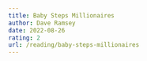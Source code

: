 ```yaml
---
title: Baby Steps Millionaires
author: Dave Ramsey
date: 2022-08-26
rating: 2
url: /reading/baby-steps-millionaires
---
```

